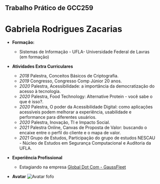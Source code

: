 
## Trabalho Prático de GCC259
# Gabriela Rodrigues Zacarias 

- **Formação:**
  - Sistemas de Informação - UFLA- Universidade Federal de Lavras (em formação)
  
- **Atividades Extra Curriculares**
   - *2018* Palestra, Conceitos Básicos de Criptografia.
   - *2019* Congresso, Congresso Comp Júnior 20 anos.
   - *2020* Palestra, Acessibilidade: a importância da democratização do acesso à
    tecnologia.
   - *2020* Palestra, Food Technology: Alternative Protein - você sabe o que é isso?.
   - *2020* Palestra, O poder da Acessibilidade Digital: como aplicações acessíveis podem
    melhorar a experiência, usabilidade e performance para diferentes usuários.
   - *2020* Palestra, Inovação, TI e Impacto Social.
   - *2021* Palestra Online, Canvas de Proposta de Valor: buscando o encaixe entre o
    perfil do cliente e o mapa de valor.
   - *2021* Grupo de Estudos, Participação do grupo de estudos NESCAU - Núcleo de
    Estudos em Segurança Computacional e Auditoria da UFLA.
    
- **Experiência Profissional**
  - Estagiando na empresa [Global Dot Com - GaussFleet](http://www.globaldotcom.com.br/)

- **Avatar**
![Avatar fofo](https://64.media.tumblr.com/cdabf675b360ef23b1c3c256cdae724d/f9f54ff2ad833d3c-ff/s250x400/fff8119eab128a64df54f152d144195ed9d8e0f4.png)